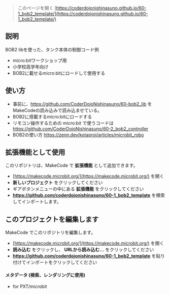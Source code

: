 
> このページを開く [https://coderdojonishinasuno.github.io/60-1_bob2_template/](https://coderdojonishinasuno.github.io/60-1_bob2_template/)

## 説明
BOB2 libを使った、タンク本体の制御コード例
* micro:bitワークショップ用
* 小学校高学年向け
* BOB2に載せるmicro:bitにロードして使用する

## 使い方
* 事前に、https://github.com/CoderDojoNishinasuno/60-bob2_lib をMakeCodeの読み込みで読み込ませている。
* BOB2に搭載するmicro:bitにロードする
* リモコン操作するための micro:bit で使うコードは https://github.com/CoderDojoNishinasuno/60-2_bob2_controller
* BOB2の使い方 https://zenn.dev/kotaproj/articles/microbit_robo


## 拡張機能として使用

このリポジトリは、MakeCode で **拡張機能** として追加できます。

* [https://makecode.microbit.org/](https://makecode.microbit.org/) を開く
* **新しいプロジェクト** をクリックしてください
* ギアボタンメニューの中にある **拡張機能** をクリックしてください
* **https://github.com/coderdojonishinasuno/60-1_bob2_template** を検索してインポートします。

## このプロジェクトを編集します

MakeCode でこのリポジトリを編集します。

* [https://makecode.microbit.org/](https://makecode.microbit.org/) を開く
* **読み込む** をクリックし、 **URLから読み込む...** をクリックしてください
* **https://github.com/coderdojonishinasuno/60-1_bob2_template** を貼り付けてインポートをクリックしてください

#### メタデータ (検索、レンダリングに使用)

* for PXT/microbit
<script src="https://makecode.com/gh-pages-embed.js"></script><script>makeCodeRender("{{ site.makecode.home_url }}", "{{ site.github.owner_name }}/{{ site.github.repository_name }}");</script>
